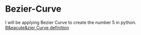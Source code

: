 # Bezier-Curve
I will be applying Bezier Curve to create the number 5 in python.
<a href="https://en.wikipedia.org/wiki/Bézier_curve"> B&eacute&zier Curve definition </a>
